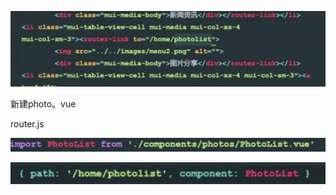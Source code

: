 ![1553339446215](1553339446215.png)

新建photo。vue

router.js

![1553339488601](1553339488601.png)



![1553339522197](1553339522197.png)